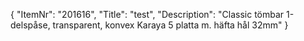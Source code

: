 {
  "ItemNr": "201616",
  "Title": "test",
  "Description": "Classic tömbar 1-delspåse, transparent, konvex Karaya 5 platta m. häfta hål 32mm"
}